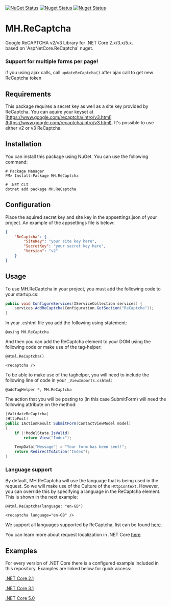 [![NuGet Status](https://img.shields.io/nuget/v/MH.ReCaptcha)](https://www.nuget.org/packages/MH.ReCaptcha)
[![Nuget Status](https://img.shields.io/nuget/vpre/MH.ReCaptcha)](https://www.nuget.org/packages/MH.ReCaptcha)
[![Nuget Status](https://img.shields.io/nuget/dt/MH.ReCaptcha)](https://www.nuget.org/packages/MH.ReCaptcha)

# MH.ReCaptcha
Google ReCAPTCHA v2/v3 Library for .NET Core 2.x/3.x/5.x.   
based on 'AspNetCore.ReCaptcha' nuget.  
### Support for multiple forms per page!    
if you using ajax calls, call ```updateReCaptcha()``` after ajax call to get new ReCaptcha token

## Requirements
This package requires a secret key as well as a site key provided by ReCaptcha. You can aquire your keyset at [https://www.google.com/recaptcha/intro/v3.html](https://www.google.com/recaptcha/intro/v3.html). It's possible to use either v2 or v3 ReCaptcha.

## Installation
You can install this package using NuGet. You can use the following command:

```shell
# Package Manager
PM> Install-Package MH.ReCaptcha

# .NET CLI
dotnet add package MH.ReCaptcha
```

## Configuration
Place the aquired secret key and site key in the appsettings.json of your project. An example of the appsettings file is below:

```json
{
    "ReCaptcha": {
        "SiteKey": "your site key here",
        "SecretKey": "your secret key here",
        "Version": "v2"
    }
}
```

## Usage
To use MH.ReCaptcha in your project, you must add the following code to your startup.cs:

```csharp
public void ConfigureServices(IServiceCollection services) {
    services.AddReCaptcha(Configuration.GetSection("ReCaptcha"));
}
```

In your .cshtml file you add the following using statement:

```cshtml
@using MH.ReCaptcha
```

And then you can add the ReCaptcha element to your DOM using the following code or make use of the tag-helper:

```cshtml
@Html.ReCaptcha()
```
```cshtml
<recaptcha />
```
To be able to make use of the taghelper, you will need to include the following line of code in your `_ViewImports.cshtml`:
```cshtml
@addTagHelper *, MH.ReCaptcha
```

The action that you will be posting to (in this case SubmitForm) will need the following attribute on the method:

```csharp
[ValidateReCaptcha]
[HttpPost]
public IActionResult SubmitForm(ContactViewModel model)
{
    if (!ModelState.IsValid)
        return View("Index");

    TempData["Message"] = "Your form has been sent!";
    return RedirectToAction("Index");
}
```

### Language support
By default, MH.ReCaptcha will use the language that is being used in the request. So we will make use of the Culture of the `HttpContext`. However, you can override this by specifying a language in the ReCaptcha element. This is shown in the next example:
```cshtml
@Html.ReCaptcha(language: "en-GB")
```

```cshtml
<recaptcha language="en-GB" />
```
We support all languages supported by ReCaptcha, list can be found [here](https://developers.google.com/recaptcha/docs/language).

You can learn more about request localization in .NET Core [here](https://docs.microsoft.com/en-us/aspnet/core/fundamentals/localization?view=aspnetcore-3.1)

## Examples
For every version of .NET Core there is a configured example included in this repository. Examples are linked below for quick access:

[.NET Core 2.1](https://github.com/mohsen2hasani/MH.ReCaptcha/tree/master/Samples/MH.ReCaptcha.NetCore21)

[.NET Core 3.1](https://github.com/mohsen2hasani/MH.ReCaptcha/tree/master/Samples/MH.ReCaptcha.NetCore31)

[.NET Core 5.0](https://github.com/mohsen2hasani/MH.ReCaptcha/tree/master/Samples/MH.ReCaptcha.NetCore50)
